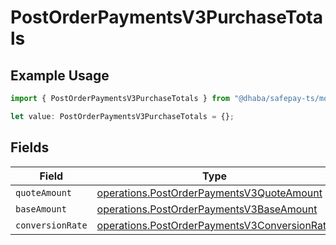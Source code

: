# PostOrderPaymentsV3PurchaseTotals

## Example Usage

```typescript
import { PostOrderPaymentsV3PurchaseTotals } from "@dhaba/safepay-ts/models/operations";

let value: PostOrderPaymentsV3PurchaseTotals = {};
```

## Fields

| Field                                                                                                        | Type                                                                                                         | Required                                                                                                     | Description                                                                                                  |
| ------------------------------------------------------------------------------------------------------------ | ------------------------------------------------------------------------------------------------------------ | ------------------------------------------------------------------------------------------------------------ | ------------------------------------------------------------------------------------------------------------ |
| `quoteAmount`                                                                                                | [operations.PostOrderPaymentsV3QuoteAmount](../../models/operations/postorderpaymentsv3quoteamount.md)       | :heavy_minus_sign:                                                                                           | N/A                                                                                                          |
| `baseAmount`                                                                                                 | [operations.PostOrderPaymentsV3BaseAmount](../../models/operations/postorderpaymentsv3baseamount.md)         | :heavy_minus_sign:                                                                                           | N/A                                                                                                          |
| `conversionRate`                                                                                             | [operations.PostOrderPaymentsV3ConversionRate](../../models/operations/postorderpaymentsv3conversionrate.md) | :heavy_minus_sign:                                                                                           | N/A                                                                                                          |